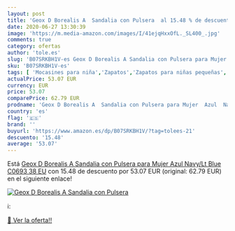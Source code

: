 ```yaml
---
layout: post
title: 'Geox D Borealis A  Sandalia con Pulsera  al 15.48 % de descuento'
date: 2020-06-27 13:30:39
image: 'https://m.media-amazon.com/images/I/41ejqHxxOfL._SL400_.jpg'
comments: true
category: ofertas
author: 'tole.es'
slug: 'B07SRKBH1V-es Geox D Borealis A Sandalia con Pulsera para Mujer Azul...'
sku: 'B07SRKBH1V-es'
tags: [ 'Mocasines para niña','Zapatos','Zapatos para niñas pequeñas','Zapatos y complementos','sandalia', ]
actualPrice: 53.07 EUR
currency: EUR
price: 53.07
comparePrice: 62.79 EUR
prodname: 'Geox D Borealis A  Sandalia con Pulsera para Mujer  Azul  Navy/Lt Blue C0693   38 EU'
country: 'es'
flag: '🇪🇸'
brand: ''
buyurl: 'https://www.amazon.es/dp/B07SRKBH1V/?tag=tolees-21'
descuento: '15.48'
average: '53.07'
---
```


Está [Geox D Borealis A  Sandalia con Pulsera para Mujer  Azul  Navy/Lt Blue C0693   38 EU](https://www.amazon.es/dp/B07SRKBH1V/?tag=tolees-21) con 15.48 de descuento por 53.07 EUR (original: 62.79 EUR) en el siguiente enlace!

[![Geox D Borealis A  Sandalia con Pulsera ](https://m.media-amazon.com/images/I/41ejqHxxOfL._SL400_.jpg)](https://www.amazon.es/dp/B07SRKBH1V/?tag=tolees-21)

ℹ️:


[🛒 Ver la oferta!!](https://www.amazon.es/dp/B07SRKBH1V/?tag=tolees-21)
